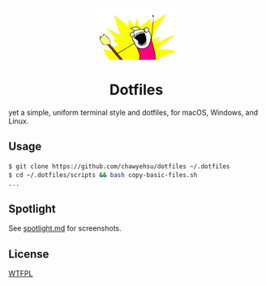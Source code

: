 <p align="center">
  <img src="docs/logo.jpg" />
</p>
<h1 align="center">Dotfiles</h1>

yet a simple, uniform terminal style and dotfiles, for macOS, Windows, and Linux.

Usage
-----

``` sh
$ git clone https://github.com/chawyehsu/dotfiles ~/.dotfiles
$ cd ~/.dotfiles/scripts && bash copy-basic-files.sh
...
```

Spotlight
---------

See [spotlight.md](docs/spotlight.md) for screenshots.

License
-------

[WTFPL](http://www.wtfpl.net/)
